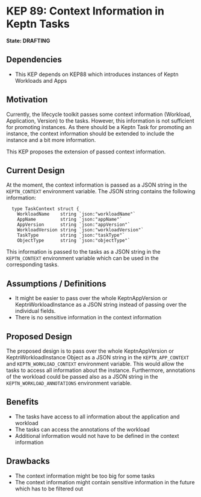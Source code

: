 # KEP 89: Context Information in Keptn Tasks 
**State: DRAFTING**

## Dependencies
* This KEP depends on KEP88 which introduces instances of Keptn Workloads and Apps

## Motivation
Currently, the lifecycle toolkit passes some context information (Workload, Application, Version) to the tasks. However, this information is not sufficient for promoting instances. As there should be a Keptn Task for promoting an instance, the context information should be extended to include the instance and a bit more information.

This KEP proposes the extension of passed context information.

## Current Design
At the moment, the context information is passed as a JSON string in the `KEPTN_CONTEXT` environment variable. The JSON string contains the following information:
```golang
  type TaskContext struct {
    WorkloadName    string `json:"workloadName"`
    AppName         string `json:"appName"`
    AppVersion      string `json:"appVersion"`
    WorkloadVersion string `json:"workloadVersion"`
    TaskType        string `json:"taskType"`
    ObjectType      string `json:"objectType"`
```

This information is passed to the tasks as a JSON string in the `KEPTN_CONTEXT` environment variable which can be used in the corresponding tasks.

## Assumptions / Definitions
* It might be easier to pass over the whole KeptnAppVersion or KeptnWorkloadInstance as a JSON string instead of passing over the individual fields.
* There is no sensitive information in the context information

## Proposed Design
The proposed design is to pass over the whole KeptnAppVersion or KeptnWorkloadInstance Object as a JSON string in the `KEPTN_APP_CONTEXT` and `KEPTN_WORKLOAD_CONTEXT` environment variable. This would allow the tasks to access all information about the instance. Furthermore, annotations of the workload could be passed also as a JSON string in the `KEPTN_WORKLOAD_ANNOTATIONS` environment variable.

## Benefits
* The tasks have access to all information about the application and workload
* The tasks can access the annotations of the workload
* Additional information would not have to be defined in the context information

## Drawbacks
* The context information might be too big for some tasks
* The context information might contain sensitive information in the future which has to be filtered out






